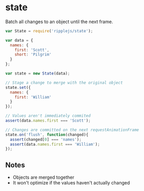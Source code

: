 
# state

Batch all changes to an object until the next frame.

```js
var State = require('ripplejs/state');

var data = {
  names: {
    first: 'Scott',
    short: 'Pilgrim'
  }
};

var state = new State(data);

// Stage a change to merge with the original object
state.set({
  names: {
    first: 'William'
  }
});

// Values aren't immediately commited
assert(data.names.first === 'Scott');

// Changes are committed on the next requestAnimationFrame
state.on('flush', function(changed){
  assert(changed[0] === 'names');
  assert(data.names.first === 'William');
});
```

## Notes

* Objects are merged together
* It won't optimize if the values haven't actually changed
